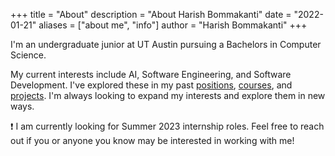 +++
title = "About"
description = "About Harish Bommakanti"
date = "2022-01-21"
aliases = ["about me", "info"]
author = "Harish Bommakanti"
+++

I'm an undergraduate junior at UT Austin pursuing a Bachelors in Computer Science.

My current interests include AI, Software Engineering, and Software Development. I've explored these in my past [positions](../experience), [courses](../education), and [projects](../projects). I'm always looking to expand my interests and explore them in new ways.

:exclamation: I am currently looking for Summer 2023 internship roles. Feel free to reach out if you or anyone you know may be interested in working with me!
